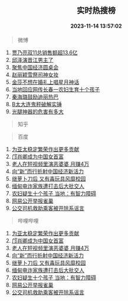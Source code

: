 <div align="center"><h2>实时热搜榜</h2><h4>2023-11-14 13:57:02</h4></div>

> 微博  

1. [贾乃亮双11总销售额超13.6亿](https://s.weibo.com/weibo?q=%23%E8%B4%BE%E4%B9%83%E4%BA%AE%E5%8F%8C11%E6%80%BB%E9%94%80%E5%94%AE%E9%A2%9D%E8%B6%8513.6%E4%BA%BF%23&t=31&band_rank=1&Refer=top)<br />
2. [邱泽演晋江男主了](https://s.weibo.com/weibo?q=%23%E9%82%B1%E6%B3%BD%E6%BC%94%E6%99%8B%E6%B1%9F%E7%94%B7%E4%B8%BB%E4%BA%86%23&t=31&band_rank=2&Refer=top)<br />
3. [聚焦中国经济圆桌会](https://s.weibo.com/weibo?q=%23%E8%81%9A%E7%84%A6%E4%B8%AD%E5%9B%BD%E7%BB%8F%E6%B5%8E%E5%9C%86%E6%A1%8C%E4%BC%9A%23&t=31&band_rank=3&Refer=top)<br />
4. [赵丽颖雪祭司神女妆](https://s.weibo.com/weibo?q=%23%E8%B5%B5%E4%B8%BD%E9%A2%96%E9%9B%AA%E7%A5%AD%E5%8F%B8%E7%A5%9E%E5%A5%B3%E5%A6%86%23&t=31&band_rank=4&Refer=top)<br />
5. [金莎不想在婚礼上唱星月神话](https://s.weibo.com/weibo?q=%E9%87%91%E8%8E%8E%E4%B8%8D%E6%83%B3%E5%9C%A8%E5%A9%9A%E7%A4%BC%E4%B8%8A%E5%94%B1%E6%98%9F%E6%9C%88%E7%A5%9E%E8%AF%9D&t=31&band_rank=5&Refer=top)<br />
6. [当地回应网传长春一农妇生育十个孩子](https://s.weibo.com/weibo?q=%23%E5%BD%93%E5%9C%B0%E5%9B%9E%E5%BA%94%E7%BD%91%E4%BC%A0%E9%95%BF%E6%98%A5%E4%B8%80%E5%86%9C%E5%A6%87%E7%94%9F%E8%82%B2%E5%8D%81%E4%B8%AA%E5%AD%A9%E5%AD%90%23&t=31&band_rank=6&Refer=top)<br />
7. [秦海璐鼓励迪丽热巴](https://s.weibo.com/weibo?q=%23%E7%A7%A6%E6%B5%B7%E7%92%90%E9%BC%93%E5%8A%B1%E8%BF%AA%E4%B8%BD%E7%83%AD%E5%B7%B4%23&t=31&band_rank=7&Refer=top)<br />
8. [B太大连鬼秤破解实锤](https://s.weibo.com/weibo?q=B%E5%A4%AA%E5%A4%A7%E8%BF%9E%E9%AC%BC%E7%A7%A4%E7%A0%B4%E8%A7%A3%E5%AE%9E%E9%94%A4&t=31&band_rank=8&Refer=top)<br />
9. [光腿神器的危害有多大](https://s.weibo.com/weibo?q=%E5%85%89%E8%85%BF%E7%A5%9E%E5%99%A8%E7%9A%84%E5%8D%B1%E5%AE%B3%E6%9C%89%E5%A4%9A%E5%A4%A7&t=31&band_rank=9&Refer=top)<br />

> 知乎  


> 百度  

1. [为亚太稳定繁荣作出更多贡献](https://www.baidu.com/s?wd=%E4%B8%BA%E4%BA%9A%E5%A4%AA%E7%A8%B3%E5%AE%9A%E7%B9%81%E8%8D%A3%E4%BD%9C%E5%87%BA%E6%9B%B4%E5%A4%9A%E8%B4%A1%E7%8C%AE&sa=fyb_news&rsv_dl=fyb_news)<br />
2. [邝肖卿成为中国女首富](https://www.baidu.com/s?wd=%E9%82%9D%E8%82%96%E5%8D%BF%E6%88%90%E4%B8%BA%E4%B8%AD%E5%9B%BD%E5%A5%B3%E9%A6%96%E5%AF%8C&sa=fyb_news&rsv_dl=fyb_news)<br />
3. [老人在短视频里演恶婆婆 月赚4万](https://www.baidu.com/s?wd=%E8%80%81%E4%BA%BA%E5%9C%A8%E7%9F%AD%E8%A7%86%E9%A2%91%E9%87%8C%E6%BC%94%E6%81%B6%E5%A9%86%E5%A9%86+%E6%9C%88%E8%B5%9A4%E4%B8%87&sa=fyb_news&rsv_dl=fyb_news)<br />
4. [向“新”而行折射中国经济新活力](https://www.baidu.com/s?wd=%E5%90%91%E2%80%9C%E6%96%B0%E2%80%9D%E8%80%8C%E8%A1%8C%E6%8A%98%E5%B0%84%E4%B8%AD%E5%9B%BD%E7%BB%8F%E6%B5%8E%E6%96%B0%E6%B4%BB%E5%8A%9B&sa=fyb_news&rsv_dl=fyb_news)<br />
5. [继萝卜刀后 又有毒玩具风靡校园](https://www.baidu.com/s?wd=%E7%BB%A7%E8%90%9D%E5%8D%9C%E5%88%80%E5%90%8E+%E5%8F%88%E6%9C%89%E6%AF%92%E7%8E%A9%E5%85%B7%E9%A3%8E%E9%9D%A1%E6%A0%A1%E5%9B%AD&sa=fyb_news&rsv_dl=fyb_news)<br />
6. [缅甸电诈家族遭打击后大批交人](https://www.baidu.com/s?wd=%E7%BC%85%E7%94%B8%E7%94%B5%E8%AF%88%E5%AE%B6%E6%97%8F%E9%81%AD%E6%89%93%E5%87%BB%E5%90%8E%E5%A4%A7%E6%89%B9%E4%BA%A4%E4%BA%BA&sa=fyb_news&rsv_dl=fyb_news)<br />
7. [农妇疑生十个孩子 当地：有智力障碍](https://www.baidu.com/s?wd=%E5%86%9C%E5%A6%87%E7%96%91%E7%94%9F%E5%8D%81%E4%B8%AA%E5%AD%A9%E5%AD%90+%E5%BD%93%E5%9C%B0%EF%BC%9A%E6%9C%89%E6%99%BA%E5%8A%9B%E9%9A%9C%E7%A2%8D&sa=fyb_news&rsv_dl=fyb_news)<br />
8. [网易公开举报雀巢](https://www.baidu.com/s?wd=%E7%BD%91%E6%98%93%E5%85%AC%E5%BC%80%E4%B8%BE%E6%8A%A5%E9%9B%80%E5%B7%A2&sa=fyb_news&rsv_dl=fyb_news)<br />
9. [公交司机救助乘客被开除系谣言](https://www.baidu.com/s?wd=%E5%85%AC%E4%BA%A4%E5%8F%B8%E6%9C%BA%E6%95%91%E5%8A%A9%E4%B9%98%E5%AE%A2%E8%A2%AB%E5%BC%80%E9%99%A4%E7%B3%BB%E8%B0%A3%E8%A8%80&sa=fyb_news&rsv_dl=fyb_news)<br />

> 哔哩哔哩  

1. [为亚太稳定繁荣作出更多贡献](https://www.baidu.com/s?wd=%E4%B8%BA%E4%BA%9A%E5%A4%AA%E7%A8%B3%E5%AE%9A%E7%B9%81%E8%8D%A3%E4%BD%9C%E5%87%BA%E6%9B%B4%E5%A4%9A%E8%B4%A1%E7%8C%AE&sa=fyb_news&rsv_dl=fyb_news)<br />
2. [邝肖卿成为中国女首富](https://www.baidu.com/s?wd=%E9%82%9D%E8%82%96%E5%8D%BF%E6%88%90%E4%B8%BA%E4%B8%AD%E5%9B%BD%E5%A5%B3%E9%A6%96%E5%AF%8C&sa=fyb_news&rsv_dl=fyb_news)<br />
3. [老人在短视频里演恶婆婆 月赚4万](https://www.baidu.com/s?wd=%E8%80%81%E4%BA%BA%E5%9C%A8%E7%9F%AD%E8%A7%86%E9%A2%91%E9%87%8C%E6%BC%94%E6%81%B6%E5%A9%86%E5%A9%86+%E6%9C%88%E8%B5%9A4%E4%B8%87&sa=fyb_news&rsv_dl=fyb_news)<br />
4. [向“新”而行折射中国经济新活力](https://www.baidu.com/s?wd=%E5%90%91%E2%80%9C%E6%96%B0%E2%80%9D%E8%80%8C%E8%A1%8C%E6%8A%98%E5%B0%84%E4%B8%AD%E5%9B%BD%E7%BB%8F%E6%B5%8E%E6%96%B0%E6%B4%BB%E5%8A%9B&sa=fyb_news&rsv_dl=fyb_news)<br />
5. [继萝卜刀后 又有毒玩具风靡校园](https://www.baidu.com/s?wd=%E7%BB%A7%E8%90%9D%E5%8D%9C%E5%88%80%E5%90%8E+%E5%8F%88%E6%9C%89%E6%AF%92%E7%8E%A9%E5%85%B7%E9%A3%8E%E9%9D%A1%E6%A0%A1%E5%9B%AD&sa=fyb_news&rsv_dl=fyb_news)<br />
6. [缅甸电诈家族遭打击后大批交人](https://www.baidu.com/s?wd=%E7%BC%85%E7%94%B8%E7%94%B5%E8%AF%88%E5%AE%B6%E6%97%8F%E9%81%AD%E6%89%93%E5%87%BB%E5%90%8E%E5%A4%A7%E6%89%B9%E4%BA%A4%E4%BA%BA&sa=fyb_news&rsv_dl=fyb_news)<br />
7. [农妇疑生十个孩子 当地：有智力障碍](https://www.baidu.com/s?wd=%E5%86%9C%E5%A6%87%E7%96%91%E7%94%9F%E5%8D%81%E4%B8%AA%E5%AD%A9%E5%AD%90+%E5%BD%93%E5%9C%B0%EF%BC%9A%E6%9C%89%E6%99%BA%E5%8A%9B%E9%9A%9C%E7%A2%8D&sa=fyb_news&rsv_dl=fyb_news)<br />
8. [网易公开举报雀巢](https://www.baidu.com/s?wd=%E7%BD%91%E6%98%93%E5%85%AC%E5%BC%80%E4%B8%BE%E6%8A%A5%E9%9B%80%E5%B7%A2&sa=fyb_news&rsv_dl=fyb_news)<br />
9. [公交司机救助乘客被开除系谣言](https://www.baidu.com/s?wd=%E5%85%AC%E4%BA%A4%E5%8F%B8%E6%9C%BA%E6%95%91%E5%8A%A9%E4%B9%98%E5%AE%A2%E8%A2%AB%E5%BC%80%E9%99%A4%E7%B3%BB%E8%B0%A3%E8%A8%80&sa=fyb_news&rsv_dl=fyb_news)<br />

